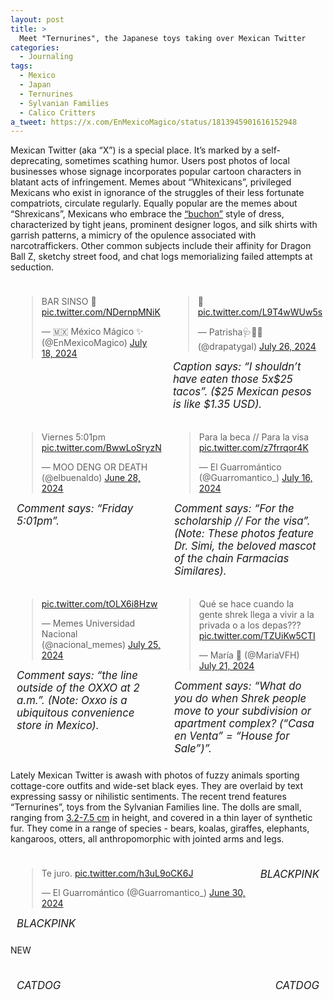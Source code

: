 ```yaml
---
layout: post
title: >
  Meet "Ternurines", the Japanese toys taking over Mexican Twitter
categories:
  - Journaling
tags:
  - Mexico
  - Japan
  - Ternurines
  - Sylvanian Families
  - Calico Critters
a_tweet: https://x.com/EnMexicoMagico/status/1813945901616152948
---
```


Mexican Twitter (aka “X”) is a special place.  It’s marked by a self-deprecating, sometimes scathing humor.  Users post photos of local businesses whose signage incorporates popular cartoon characters in blatant acts of infringement.  Memes about “Whitexicans”, privileged Mexicans who exist in ignorance of the struggles of their less fortunate compatriots, circulate regularly.  Equally popular are the memes about “Shrexicans”, Mexicans who embrace the [“buchon”](https://www.milenio.com/cultura/por-que-les-dicen-buchones-buchonas-relacion-con-narcocultura) style of dress, characterized by tight jeans, prominent designer logos, and silk shirts with garrish patterns, a mimicry of the opulence associated with narcotraffickers.  Other common subjects include their affinity for Dragon Ball Z, sketchy street food, and chat logs memorializing failed attempts at seduction. 
<style>
    .tweet-container {
        display: flex;
        justify-content: space-between;
    }
    .tweet {
        flex: 1;
        margin: 10px;
    }
    .caption {
        text-align: left;
        font-style: italic;
        margin-top: 5px;
    }
</style>

<div class="tweet-container">
    <div class="tweet">
        <blockquote class="twitter-tweet">
            <p lang="es" dir="ltr">BAR SINSO 🍻 <a href="https://t.co/NDernpMNiK">pic.twitter.com/NDernpMNiK</a></p>— 🇲🇽 México Mágico ✨ (@EnMexicoMagico) <a href="https://twitter.com/EnMexicoMagico/status/1813945901616152948?ref_src=twsrc%5Etfw">July 18, 2024</a>
        </blockquote>
    </div>
    <div class="tweet">
        <blockquote class="twitter-tweet">
            <p lang="qme" dir="ltr">🥴 <a href="https://t.co/L9T4wWUw5s">pic.twitter.com/L9T4wWUw5s</a></p>— Patrisha🩺🌷🌟 (@drapatygal) <a href="https://twitter.com/drapatygal/status/1816919085768409295?ref_src=twsrc%5Etfw">July 26, 2024</a>
        </blockquote>
        <div class="caption">Caption says: “I shouldn’t have eaten those 5x$25 tacos”. ($25 Mexican pesos is like $1.35 USD).</div>
    </div>
</div>
<script async src="https://platform.twitter.com/widgets.js" charset="utf-8"></script>

<style>
    .tweet-container {
        display: flex;
        justify-content: space-between;
    }
    .tweet {
        flex: 1;
        margin: 10px;
    }
    .caption {
        text-align: left;
        font-style: italic;
        margin-top: 5px;
    }
</style>

<div class="tweet-container">
    <div class="tweet">
        <blockquote class="twitter-tweet">
            <p lang="es" dir="ltr">Viernes 5:01pm <a href="https://t.co/BwwLoSryzN">pic.twitter.com/BwwLoSryzN</a></p>— MOO DENG OR DEATH (@elbuenaldo) <a href="https://twitter.com/elbuenaldo/status/1806793628255395958?ref_src=twsrc%5Etfw">June 28, 2024</a>
        </blockquote>
        <div class="caption">Comment says: “Friday 5:01pm”.</div>
    </div>
    <div class="tweet">
        <blockquote class="twitter-tweet">
            <p lang="es" dir="ltr">Para la beca // Para la visa <a href="https://t.co/z7frrqor4K">pic.twitter.com/z7frrqor4K</a></p>— El Guarromántico (@Guarromantico_) <a href="https://twitter.com/Guarromantico_/status/1813241671783752156?ref_src=twsrc%5Etfw">July 16, 2024</a>
        </blockquote>
        <div class="caption">Comment says: “For the scholarship // For the visa”. (Note: These photos feature Dr. Simi, the beloved mascot of the chain Farmacias Similares).</div>
    </div>
</div>
<script async src="https://platform.twitter.com/widgets.js" charset="utf-8"></script>

<style>
    .tweet-container {
        display: flex;
        justify-content: space-between;
    }
    .tweet {
        flex: 1;
        margin: 10px;
    }
    .caption {
        text-align: left;
        font-style: italic;
        margin-top: 5px;
    }
</style>

<div class="tweet-container">
    <div class="tweet">
        <blockquote class="twitter-tweet">
            <p lang="zxx" dir="ltr"><a href="https://t.co/tOLX6i8Hzw">pic.twitter.com/tOLX6i8Hzw</a></p>— Memes Universidad Nacional (@nacional_memes) <a href="https://twitter.com/nacional_memes/status/1816281813192434114?ref_src=twsrc%5Etfw">July 25, 2024</a>
        </blockquote>
        <div class="caption">Comment says: “the line outside of the OXXO at 2 a.m.”. (Note: Oxxo is a ubiquitous convenience store in Mexico).</div>
    </div>
    <div class="tweet">
        <blockquote class="twitter-tweet">
            <p lang="es" dir="ltr">Qué se hace cuando la gente shrek llega a vivir a la privada o a los depas??? <a href="https://t.co/TZUiKw5CTI">pic.twitter.com/TZUiKw5CTI</a></p>— María 💙 (@MariaVFH) <a href="https://twitter.com/MariaVFH/status/1814880546142691809?ref_src=twsrc%5Etfw">July 21, 2024</a>
        </blockquote>
        <div class="caption">Comment says: “What do you do when Shrek people move to your subdivision or apartment complex? (“Casa en Venta” = “House for Sale”)”.</div>
    </div>
</div>
<script async src="https://platform.twitter.com/widgets.js" charset="utf-8"></script>

Lately Mexican Twitter is awash with photos of fuzzy animals sporting cottage-core outfits and wide-set black eyes.  They are overlaid by text expressing sassy or nihilistic sentiments.  The recent trend features “Ternurines”, toys from the Sylvanian Families line.  The dolls are small, ranging from [3.2-7.5 cm](https://mimorelia.com/noticias/entretenimiento/este-es-el-origen-de-la-popularidad-de-los-ternurines-los-juguetes-que-conquistan-corazones-en-redes-sociales) in height, and covered in a thin layer of synthetic fur.  They come in a range of species - bears, koalas, giraffes, elephants, kangaroos, otters, all anthropomorphic with jointed arms and legs.

<div class="container">
    <div class="post">
        <blockquote class="twitter-tweet">
            <p lang="es" dir="ltr">Te juro. <a href="https://t.co/h3uL9oCK6J">pic.twitter.com/h3uL9oCK6J</a></p>— El Guarromántico (@Guarromantico_) <a href="https://twitter.com/Guarromantico_/status/1807270415196135714?ref_src=twsrc%5Etfw">June 30, 2024</a>
        </blockquote>
        <div class="caption">BLACKPINK</div>
    </div>
    <div class="post">
        <blockquote class="instagram-media" data-instgrm-permalink="https://www.instagram.com/p/C92ZyuQu0Ws/?utm_source=ig_web_copy_link" data-instgrm-version="14"></blockquote>
        <div class="caption">BLACKPINK</div>
    </div>
</div>

<script async src="https://platform.twitter.com/widgets.js" charset="utf-8"></script>
<script async src="//www.instagram.com/embed.js"></script>

<style>
    .container {
        display: flex;
        justify-content: space-between;
        align-items: flex-start;
    }
    .post {
        margin: 10px;
    }
    .caption {
        text-align: left;
        font-size: 1.2em;
        margin-top: 10px;
    }
</style>

NEW

<div class="container">
    <div class="post">
        <blockquote class="instagram-media" data-instgrm-permalink="https://www.instagram.com/p/C9dcJq8psUt/?utm_source=ig_web_copy_link&igshid=MzRlODBiNWFlZA%3D%3D" data-instgrm-version="14"></blockquote>
        <div class="caption">CATDOG</div>
    </div>
    <div class="post">
        <blockquote class="instagram-media" data-instgrm-permalink="https://www.instagram.com/p/C8hs7IVuLKg/?img_index=1" data-instgrm-version="14"></blockquote>
        <div class="caption">CATDOG</div>
    </div>
</div>

<script async src="//www.instagram.com/embed.js"></script>

<style>
    .container {
        display: flex;
        justify-content: space-between;
        align-items: flex-start;
    }
    .post {
        margin: 10px;
    }
    .caption {
        text-align: left;
        font-size: 1.2em;
        margin-top: 10px;
    }
</style>



